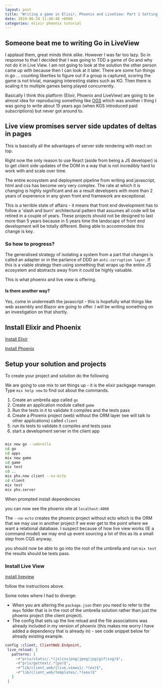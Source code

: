```yaml
---
layout: post
title: "Writing a game in Elixir, Phoenix and LiveView: Part 1 Setting up elixir and live view"
date: 2019-06-24 11:40:48 +0000
categories: elixir phoenix tutorial
---
```


## Someone beat me to writing Go in LiveView

I applaud them, great minds think alike. However I was far too lazy. So in response to that I decided that I was going to TDD a game of Go and why not do it in Live View. I am not going to look at the solution the other person came up with because then I can look at it later. There are some fun things in go ... counting liberties to figure out if a group is captured, scoring the game is not trivial, managing interesting states such as KO. Then there is scaling it to multiple games being played concurrently.

Basically I think this platform (Elixir, Phoenix and LiveView) are going to be almost idea for reproducing something like [OGS](https://online-go.com/) which was another i thing I was going to write about 15 years ago (when KGS introduced paid subscriptions) but never got around to.

## Live view promises server side updates of deltas in pages

This is basically all the advantages of server side rendering with react on top.

Right now the only reason to use React (aside from being a JS developer) is to get client side updates of the DOM in a way that is not incredibly hard to work with and scale over time.

The entire ecosystem and deployment pipeline from writing and javascript, html and css has become very very complex. The rate at which it is changing is highly significant and as a result developers with more than 2 years of experience in any given front end framework are exceptional.

This is a terrible state of affairs - it means that front end development has to follow a 'slash and burn' architectural pattern that assumes all code will be retired in a couple of years. These projects should not be designed to last more than 5 years because in 5 years time the landscape of front end development will be totally different. Being able to accommodate this change is key.

### So how to progress?

The generalised strategy of isolating a system from a part that changes is called an adapter or in the parlance of DDD an `anti-corruption layer`. If this is a viable strategy then using something that wraps up the entire JS ecosystem and abstracts away from it could be highly valuable.

This is what phoenix and live view is offering.

#### Is there another way?

Yes, come in underneath the javascript - this is hopefully what things like web assembly and Blazor are going to offer. I will be writing something on an investigation on that shortly.

## Install Elixir and Phoenix

[Install Elixir](https://elixir-lang.org/install.html)

[Install Phoenix](https://hexdocs.pm/phoenix/installation.html)

## Setup your solution and projects

To create your project and solution do the following

We are going to use mix to set things up - it is the elixir packgage manager. Type `mix help new` to find out about the commands.

1. Create an umbrella app called `go`
2. Create an application module called `game`
3. Run the tests in it to validate it compiles and the tests pass
4. Create a Phoenix project (web) without the ORM layer (we will talk to other applications) called `client`
5. run its tests to validate it compiles and tests pass
6. start a development server in the client app

```bash

mix new go --umbrella
cd go
cd apps
mix new game
cd game
mix test
cd ..
mix phx.new client --no-ecto
cd client
mix test
mix phx.server
```

When prompted install dependencies

you can now see the phoenix site at `localhost:4000`

The `--no-ecto` creates the phoenix project without ecto which is the ORM that we may use in another project if we ever get to the point where we want a relational database. I suspect because of how live view works (IE a command model) we may end up event sourcing a lot of this as its a small step from CQS anyway.

you should now be able to go into the root of the umbrella and run `mix test` the results should be tests pass.

### Install Live View

[install liveview](https://github.com/phoenixframework/phoenix_live_view)

follow the instructions above.

Some notes where I had to diverge:

- When you are altering the `package.json` then you need to refer to the `deps` folder that is in the root of the umbrella solution rather than just the phoenix project (the client project).
- The config that sets up the live reload and the file associations was already included in my version of phoenix (this makes me worry I have added a dependency that is already in) - see code snippet below for already existing example.

```elixir
config :client, ClientWeb.Endpoint,
 live_reload: [
   patterns: [
     ~r"priv/static/.*(js|css|png|jpeg|jpg|gif|svg)$",
     ~r"priv/gettext/.*(po)$",
     ~r"lib/client_web/{live,views}/.*(ex)$",
     ~r"lib/client_web/templates/.*(eex)$"
   ]
 ]
```
